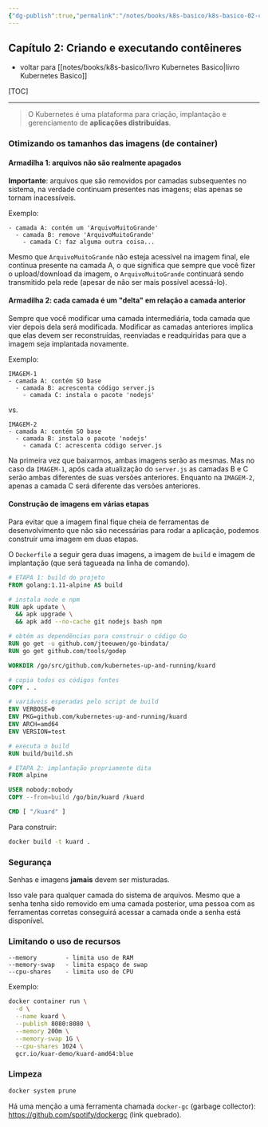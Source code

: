 ```yaml
---
{"dg-publish":true,"permalink":"/notes/books/k8s-basico/k8s-basico-02-containers/","dgHomeLink":true,"dgPassFrontmatter":false,"dgShowBacklinks":true,"dgShowLocalGraph":false}
---
```


## Capítulo 2: Criando e executando contêineres

- voltar para [[notes/books/k8s-basico/livro Kubernetes Basico|livro Kubernetes Basico]]

[TOC]

---

> O Kubernetes é uma plataforma para criação, implantação e gerenciamento de __aplicações distribuídas__.


### Otimizando os tamanhos das imagens (de container)

#### Armadilha 1: arquivos não são realmente apagados

**Importante**: arquivos que são removidos por camadas subsequentes no sistema, na verdade continuam presentes nas imagens; elas apenas se tornam inacessíveis.

Exemplo:
```
- camada A: contém um 'ArquivoMuitoGrande'
  - camada B: remove 'ArquivoMuitoGrande'
    - camada C: faz alguma outra coisa...
```

Mesmo que `ArquivoMuitoGrande` não esteja acessível na imagem final, ele continua presente na camada A, o que significa que sempre que você fizer o upload/download da imagem, o `ArquivoMuitoGrande` continuará sendo transmitido pela rede (apesar de não ser mais possível acessá-lo).

#### Armadilha 2: cada camada é um "delta" em relação a camada anterior

Sempre que você modificar uma camada intermediária, toda camada que vier depois dela será modificada. Modificar as camadas anteriores implica que elas devem ser reconstruídas, reenviadas e readquiridas para que a imagem seja implantada novamente.

Exemplo:
```
IMAGEM-1
- camada A: contém SO base
  - camada B: acrescenta código server.js
    - camada C: instala o pacote 'nodejs'
```
vs.
```
IMAGEM-2
- camada A: contém SO base
  - camada B: instala o pacote 'nodejs'
    - camada C: acrescenta código server.js
```

Na primeira vez que baixarmos, ambas imagens serão as mesmas. Mas no caso da `IMAGEM-1`, após cada atualização do `server.js` as camadas B e C serão ambas diferentes de suas versões anteriores. Enquanto na `IMAGEM-2`, apenas a camada C será diferente das versões anteriores.


#### Construção de imagens em várias etapas

Para evitar que a imagem final fique cheia de ferramentas de desenvolvimento que não são necessárias para rodar a aplicação, podemos construir uma imagem em duas etapas.

O `Dockerfile` a seguir gera duas imagens, a imagem de `build` e imagem de implantação (que será tagueada na linha de comando).

```Dockerfile
# ETAPA 1: build do projeto
FROM golang:1.11-alpine AS build

# instala node e npm
RUN apk update \
  && apk upgrade \
  && apk add --no-cache git nodejs bash npm

# obtém as dependências para construir o código Go
RUN go get -u github.com/jteeuwen/go-bindata/
RUN go get github.com/tools/godep

WORKDIR /go/src/github.com/kubernetes-up-and-running/kuard

# copia todos os códigos fontes
COPY . .

# variáveis esperadas pelo script de build
ENV VERBOSE=0
ENV PKG=github.com/kubernetes-up-and-running/kuard
ENV ARCH=amd64
ENV VERSION=test

# executa o build
RUN build/build.sh

# ETAPA 2: implantação propriamente dita
FROM alpine

USER nobody:nobody
COPY --from=build /go/bin/kuard /kuard

CMD [ "/kuard" ]

```

Para construir:
```sh
docker build -t kuard .
```

### Segurança

Senhas e imagens **jamais** devem ser misturadas.

Isso vale para qualquer camada do sistema de arquivos. Mesmo que a senha tenha sido removido em uma camada posterior, uma pessoa com as ferramentas corretas conseguirá acessar a camada onde a senha está disponível.


### Limitando o uso de recursos

```
--memory        - limita uso de RAM
--memory-swap   - limita espaço de swap
--cpu-shares    - limita uso de CPU
```

Exemplo:
```sh
docker container run \
  -d \
  --name kuard \
  --publish 8080:8080 \
  --memory 200m \
  --memory-swap 1G \
  --cpu-shares 1024 \
  gcr.io/kuar-demo/kuard-amd64:blue
```


### Limpeza

```sh
docker system prune
```

Há uma menção a uma ferramenta chamada `docker-gc` (garbage collector): <https://github.com/spotify/dockergc> (link quebrado).